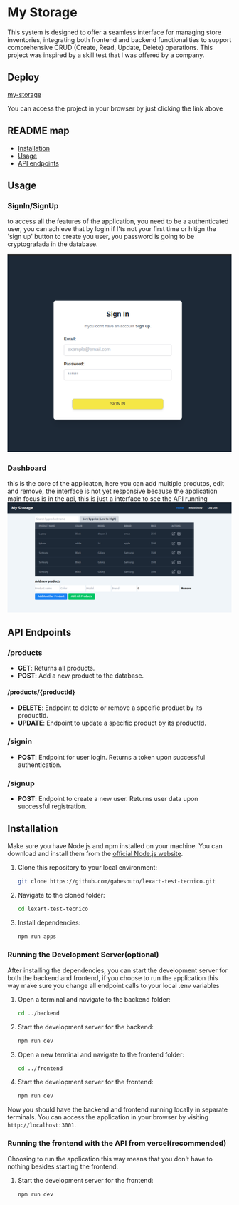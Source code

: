 # My Storage 

This system is designed to offer a seamless interface for managing store inventories, integrating both frontend and backend functionalities to support comprehensive CRUD (Create, Read, Update, Delete) operations. This project was inspired by a skill test that I was offered by a company.

## Deploy
[my-storage](https://my-storage-gabesouto.vercel.app/)

You can access the project in your browser by just clicking the link above


## README map

- [Installation](#installation)
- [Usage](#usage)
- [API endpoints](#api-endpoints)


## Usage

### SignIn/SignUp
to access all the features of the application, you need to be a authenticated user, you can achieve that by login if I'ts not your first time or hitign the 'sign up' button to create you user, you password is going to be cryptografada in the database.

 ![login page](https://github.com/gabesouto/my-storage/blob/main/app/Screenshot%20from%202024-03-18%2015-17-44.png)
 
### Dashboard

this is the core of the applicaton, here you can add multiple produtos, edit and remove, the interface is not yet responsive because the application main focus is in the api, this is just a interface to see the API running
 ![Dashboard](https://github.com/gabesouto/my-storage/blob/main/app/Screenshot%20from%202024-03-18%2015-18-13.png)


## API Endpoints


### /products

- **GET**: Returns all products.
- **POST**: Add a new product to the database.

#### /products/{productId}

- **DELETE**: Endpoint to delete or remove a specific product by its productId.
- **UPDATE**: Endpoint to update a specific product by its productId.

### /signin

- **POST**: Endpoint for user login. Returns a token upon successful authentication.

### /signup

- **POST**: Endpoint to create a new user. Returns user data upon successful registration.


## Installation

Make sure you have Node.js and npm installed on your machine. You can download and install them from the [official Node.js website](https://nodejs.org/).

1. Clone this repository to your local environment:

    ```bash
    git clone https://github.com/gabesouto/lexart-test-tecnico.git
    ```

2. Navigate to the cloned folder:

    ```bash
    cd lexart-test-tecnico
    ```

3. Install  dependencies:

    ```bash
    npm run apps
    ```


### Running the Development Server(optional)

After installing the dependencies, you can start the development server for both the backend and frontend, if you choose to run the application this way make sure you change all endpoint calls to your local .env variables

1. Open a terminal and navigate to the backend folder:

    ```bash
    cd ../backend
    ```

2. Start the development server for the backend:

    ```bash
    npm run dev
    ```

3. Open a new terminal and navigate to the frontend folder:

    ```bash
    cd ../frontend
    ```

4. Start the development server for the frontend:

    ```bash
    npm run dev
    ```

Now you should have the backend and frontend running locally in separate terminals. You can access the application in your browser by visiting `http://localhost:3001`.

### Running the frontend with the API from vercel(recommended)

Choosing to run the application this way means that you don't have to nothing besides starting the frontend.

1. Start the development server for the frontend:

    ```bash
    npm run dev
    ```


